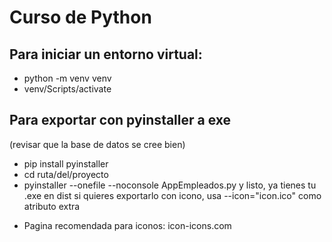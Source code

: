 # Curso de Python
## Para iniciar un entorno virtual:
- python -m venv venv
- venv/Scripts/activate

## Para exportar con pyinstaller a exe
(revisar que la base de datos se cree bien)
- pip install pyinstaller
- cd ruta/del/proyecto
- pyinstaller --onefile --noconsole AppEmpleados.py 
y listo, ya tienes tu .exe en dist
si quieres exportarlo con icono, usa --icon="icon.ico" como atributo extra
* Pagina recomendada para iconos: icon-icons.com

